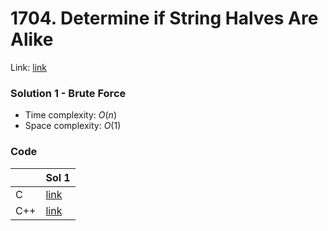 # 1704. Determine if String Halves Are Alike
Link: [link](https://leetcode.com/problems/determine-if-string-halves-are-alike)

### Solution 1 - Brute Force
* Time complexity: $O(n)$
* Space complexity: $O(1)$

### Code
||Sol 1|
|-|-|
|C|[link](./sol_1/main.c)|
|C++|[link](./sol_1/main.cpp)|